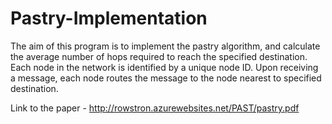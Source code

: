 # Pastry-Implementation
The aim of this program is to implement the pastry algorithm, and calculate the average number of hops required to reach the specified destination. Each node in the network is identified by a unique node ID. Upon receiving a message, each node routes the message to the node nearest to specified destination. 

Link to the paper - http://rowstron.azurewebsites.net/PAST/pastry.pdf
